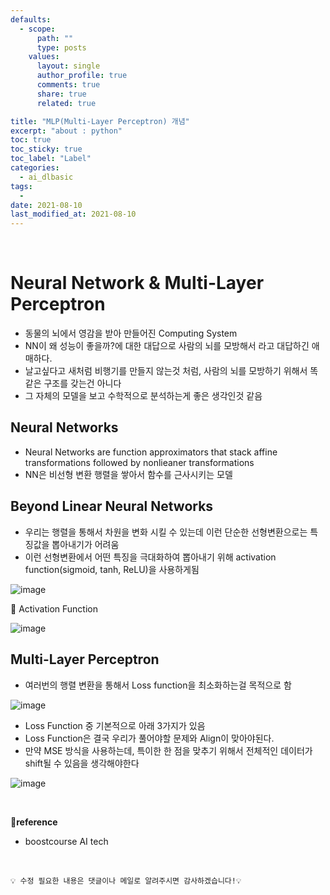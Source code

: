 ```yaml
---
defaults:
  - scope:
      path: ""
      type: posts
    values:
      layout: single
      author_profile: true
      comments: true
      share: true
      related: true

title: "MLP(Multi-Layer Perceptron) 개념"
excerpt: "about : python"
toc: true
toc_sticky: true
toc_label: "Label"
categories:
  - ai_dlbasic
tags:
  - 
date: 2021-08-10
last_modified_at: 2021-08-10
---
```


<br>

# Neural Network & Multi-Layer Perceptron

- 동물의 뇌에서 영감을 받아 만들어진 Computing System
- NN이 왜 성능이 좋을까?에 대한 대답으로 사람의 뇌를 모방해서 라고 대답하긴 애매하다.
- 날고싶다고 새처럼 비행기를 만들지 않는것 처럼, 사람의 뇌를 모방하기 위해서 똑같은 구조를 갖는건 아니다
- 그 자체의 모델을 보고 수학적으로 분석하는게 좋은 생각인것 같음

## Neural Networks

- Neural Networks are function approximators that stack affine transformations followed by nonlieaner transformations
- NN은 비선형 변환 행렬을 쌓아서 함수를 근사시키는 모델


## Beyond Linear Neural Networks

- 우리는 행렬을 통해서 차원을 변화 시킬 수 있는데 이런 단순한 선형변환으로는 특징값을 뽑아내기가 어려움
- 이런 선형변환에서 어떤 특징을 극대화하여 뽑아내기 위해 activation function(sigmoid, tanh, ReLU)을 사용하게됨

![image](https://user-images.githubusercontent.com/77658029/128654909-9e6bc61c-6d13-4eff-9008-3724f087b50f.png)

🎈 Activation Function

![image](https://user-images.githubusercontent.com/77658029/128654951-2c5af08d-b1fa-49c8-a8f5-02750f80bd5a.png)

## Multi-Layer Perceptron

- 여러번의 행렬 변환을 통해서 Loss function을 최소화하는걸 목적으로 함

![image](https://user-images.githubusercontent.com/77658029/128655080-aff7e6ab-713b-407f-95ce-43bcc0e69731.png)

- Loss Function 중 기본적으로 아래 3가지가 있음
- Loss Function은 결국 우리가 풀어야할 문제와 Align이 맞아야된다. 
- 만약 MSE 방식을 사용하는데, 특이한 한 점을 맞추기 위해서 전체적인 데이터가 shift될 수 있음을 생각해야한다

![image](https://user-images.githubusercontent.com/77658029/128655477-be5aff1a-1956-472f-9b1f-bb1c4564240e.png)

<br>

**📌reference**
- boostcourse AI tech

<br>

```
💡 수정 필요한 내용은 댓글이나 메일로 알려주시면 감사하겠습니다!💡 
```
